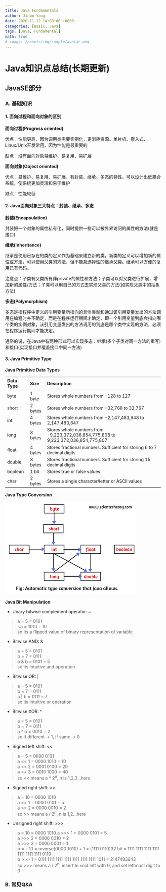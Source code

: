 ```yaml
---
title: Java Fundamentals
author: Jinbo Yang
date: 2020-11-12 14:00:00 +0800
categories: [Basic, Java]
tags: [Java, Fundamental]
math: true
# image: /assets/img/sample/avatar.png
---
```

# Java知识点总结(长期更新)

## JavaSE部分

### **A. 基础知识**

#### 1. 面向过程和面向对象的区别

**面向过程(Progress oriented)**

优点：性能更高，因为调用类需要实例化，更消耗资源。单片机、嵌入式、Linux/Unix开发常用，因为性能是最重要的

缺点：没有面向对象易维护、易复用、易扩展

**面向对象(Object oriented)**

优点：易维护、易复用、易扩展，有封装、继承、多态的特性，可以设计出低耦合系统，使系统更加灵活和易于维护

缺点：性能较低

#### 2. Java面向对象三大特点：封装、继承、多态

**封装(Encapsulation)**

封装把一个对象的属性私有化，同时提供一些可以被外界访问的属性的方法(就是接口)

**继承(Inheritance)**

继承是使用已存在的类的定义作为基础来建立新的类，新类的定义可以增加新的属性或方法，可以使用父类的方法，但不能泵选择性的继承父类。继承可以方便的复用已有代码。

注意点：子类有父类所有非private的属性和方法；子类可以对父类进行扩展，增加新的属性/方法；子类可以用自己的方式去实现父类的方法(如实现父类中的抽象方法)

**多态(Polymorphism)**

多态是指程序中定义的引用变量所指向的具体类型和通过该引用变量发出的方法调用在编程时并不确定，而是在程序运行期间才确定，即一个引用变量到底会指向哪个类的实例对象，该引用变量发出的方法调用的到底是哪个类中实现的方法，必须在程序运行期间才能决定。

通俗的说，在Java中有两种形式可以实现多态：继承(多个子类对同一方法的重写)和接口(实现接口并覆盖接口中同一方法)

#### 3. Java Primitive Type

**Java Primitive Data Types**

| Data Type | Size | Description |
|:-----------|:------|:-------------|
| byte | 1 byte	| Stores whole numbers from -128 to 127 |
| short	| 2 bytes | Stores whole numbers from -32,768 to 32,767 |
| int | 4 bytes | Stores whole numbers from -2,147,483,648 to 2,147,483,647 |
| long | 8 bytes | Stores whole numbers from -9,223,372,036,854,775,808 to 9,223,372,036,854,775,807 |
| float | 4 bytes | Stores fractional numbers. Sufficient for storing 6 to 7 decimal digits | 
| double | 8 bytes | Stores fractional numbers. Sufficient for storing 15 decimal digits | 
| boolean | 1 bit | Stores true or false values |
| char | 2 bytes | Stores a single character/letter or ASCII values |

**Java Type Conversion**

![TypeConversion](/assets/img/sample/type_conversion.png "Java Type Conversion")

**Java Bit Manipulation**

- Unary bitwise complement operator: ~
>a = 5 = 0101  
>~a = 1010 = 10  
>so its a flipped value of binary representation of variable

- Bitwise AND: &
>a = 5 = 0101  
>b = 7 = 0111  
>a & b = 0101 = 5  
>so its intuitive and operation

- Bitwise OR: |
>a = 5 = 0101  
>b = 7 = 0111  
>a | b = 0111 = 7  
>so its intuitive or operation

- Bitwise XOR: ^
>a = 5 = 0101  
>b = 7 = 0111  
>a ^ b = 0010 = 2  
>so if different -> 1, if same -> 0

- Signed left shift: <<
>a = 5 = 0000 0101  
>a << 1 = 0000 1010 = 10  
>a << 2 = 0001 0100 = 20  
>a << 3 = 0010 1000 = 40  
>so << means a * 2<sup>n</sup>, n is 1,2,3...here

- Signed right shift: >>
>a = 10 = 0000 1010  
>a >> 1 = 0000 0101 = 5   
>a >> 2 = 0000 0010 = 2  
>so >> means a / 2<sup>n</sup>, n is 1,2...here

- Unsigned right shift: >>>
>a = 10 = 0000 1010
>a >>> 1 = 0000 0101 = 5  
>a >>> 2 = 0000 0010 = 2  
>a >>> 3 = 0000 0001 = 1  
>b = - 10 = reverse(0000 1010) + 1 = (1111 0110)32 bit = 1111 1111 1111 1111 1111 1111 1111 0110  
>b >>> 1 = 0111 1111 1111 1111 1111 1111 1111 1011 = 2147483643  
>so >>> means a / 2<sup>n</sup>, insert to void left with 0, and set leftmost digit to 0

### **B. 常见Q&A**


